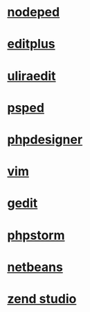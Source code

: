 # [nodeped](https://notepad-plus-plus.org/)
# [editplus](https://www.editplus.com/)
# [uliraedit](https://www.ultraedit.com/)
# [psped](http://www.pspad.com/)
# [phpdesigner](https://www.mpsoftware.dk/phpdesigner.php)
# [vim](https://www.vim.org/)
# [gedit](https://wiki.gnome.org/Apps/Gedit)
# [phpstorm](https://www.jetbrains.com/zh-cn/phpstorm/)
# [netbeans](https://netbeans.apache.org/)
# [zend studio](https://www.zend.com/products/zend-studio)
